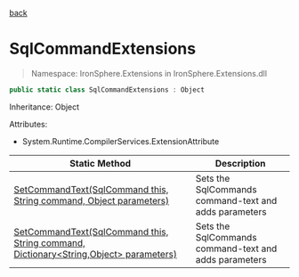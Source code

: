 ﻿[back](/IronSphere.Extensions/types)

# SqlCommandExtensions

> Namespace: IronSphere.Extensions in  IronSphere.Extensions.dll



```csharp
public static class SqlCommandExtensions : Object
```
Inheritance: Object



Attributes:
        
* System.Runtime.CompilerServices.ExtensionAttribute




| Static Method | Description |
| --- | --- |
| [SetCommandText(SqlCommand this, String command, Object parameters)](SqlCommandExtensions.SetCommandText(SqlCommand,String,Object)) | Sets the SqlCommands command-text and adds parameters |
| [SetCommandText(SqlCommand this, String command, Dictionary&lt;String,Object&gt; parameters)](SqlCommandExtensions.SetCommandText(SqlCommand,String,Dictionary-String,Object-)) | Sets the SqlCommands command-text and adds parameters |
